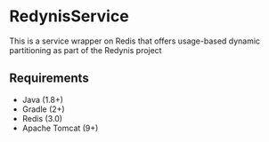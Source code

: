 # RedynisService

This is a service wrapper on Redis that offers usage-based dynamic partitioning as part of the Redynis project

## Requirements
* Java (1.8+)
* Gradle (2+)
* Redis (3.0)
* Apache Tomcat (9+) 
